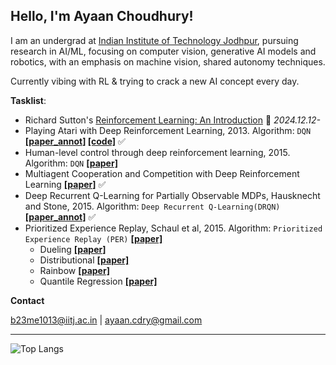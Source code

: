 ## Hello, I'm Ayaan Choudhury!

I am an undergrad at [Indian Institute of Technology Jodhpur](https://iitj.ac.in/), pursuing research in AI/ML, focusing on computer vision, generative AI models and robotics, with an emphasis on machine vision, shared autonomy techniques. 

Currently vibing with RL & trying to crack a new AI concept every day.

**Tasklist**:
- Richard Sutton's [Reinforcement Learning: An Introduction](http://incompleteideas.net/book/the-book.html) 🚧 *2024.12.12-*
- Playing Atari with Deep Reinforcement Learning, 2013. Algorithm: `DQN` **[[paper_annot]](https://github.com/tylertaewook/RLpapers/blob/main/DQN_annot.pdf) [[code]](https://github.com/tylertaewook/RLpapers/blob/main/DQN.ipynb)** ✅ 
- Human-level control through deep reinforcement learning, 2015. Algorithm: `DQN` **[[paper]](https://storage.googleapis.com/deepmind-media/dqn/DQNNaturePaper.pdf)**
- Multiagent Cooperation and Competition with Deep Reinforcement Learning **[[paper]](https://arxiv.org/pdf/1511.08779.pdf)** ✅ 
- Deep Recurrent Q-Learning for Partially Observable MDPs, Hausknecht and Stone, 2015. Algorithm: `Deep Recurrent Q-Learning(DRQN)` **[[paper_annot]](https://github.com/tylertaewook/RLpapers/blob/main/DRQN_annot.pdf)** ✅ 
- Prioritized Experience Replay, Schaul et al, 2015. Algorithm: `Prioritized Experience Replay (PER)` **[[paper]](https://arxiv.org/abs/1511.05952)**
  - Dueling **[[paper]](https://arxiv.org/pdf/1511.06581.pdf)**
  - Distributional **[[paper]](https://arxiv.org/pdf/1707.06887.pdf)**
  - Rainbow **[[paper]](https://arxiv.org/abs/1710.02298)**
  - Quantile Regression **[[paper]](https://arxiv.org/abs/1710.10044)**

**Contact**

[b23me1013@iitj.ac.in](mailto:b23me1013@iitj.ac.in) | [ayaan.cdry@gmail.com](mailto:ayaan.cdry@gmail.com)


---

![Top Langs](https://github-readme-stats.vercel.app/api/top-langs/?username=ayaancdry&layout=compact&theme=radical)

